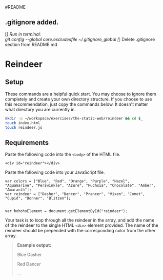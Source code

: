 #README

## .gitignore added.
[_] Run in terminal:  
	git config --global core.excludesfile ~/.gitignore_global
[_] Delete .gitignore section from README.md


# Reindeer

## Setup

These commands are a helpful quick start. You may choose to ignore them completely and create your own directory structure. If you choose to use this recommendation, just copy the commands below. It doesn't matter what directory you are currently in.

```bash
mkdir -p ~/workspace/exercises/the-static-web/reindeer && cd $_
touch index.html
touch reindeer.js
```

## Requirements

Paste the following code into the `<body>` of the HTML file.

```
<div id="reindeer"></div>
```

Paste the following code into your JavaScript file.

```
var colors = ["Blue", "Red", "Orange", "Purple", "Hazel", "Aquamarine", "Periwinkle", "Azure", "Fuchsia", "Chocolate", "Amber", "Amaranth"];
var reindeer = ["Dasher", "Dancer", "Prancer", "Vixen", "Comet", "Cupid", "Donner", "Blitzen"];


var hohohoElement = document.getElementById("reindeer");
```

Your task is to loop through all the reindeer in the array, and add the name of the reindeer to the single HTML `<div>` element provided. The name of the reindeer should be prepended with the corresponding color from the other array.

> **Example output:**  
>  
> Blue Dasher  
>  
> Red Dancer  
>  
> ...



